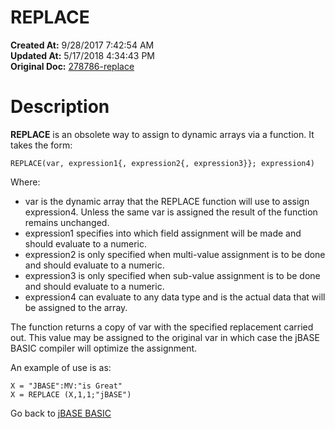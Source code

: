 # REPLACE

**Created At:** 9/28/2017 7:42:54 AM  
**Updated At:** 5/17/2018 4:34:43 PM  
**Original Doc:** [278786-replace](https://docs.jbase.com/36868-jbase-basic/278786-replace)  


# Description

**REPLACE** is an obsolete way to assign to dynamic arrays via a function. It takes the form:

```
REPLACE(var, expression1{, expression2{, expression3}}; expression4)
```

Where:

- var is the dynamic array that the REPLACE function will use to assign expression4. Unless the same var is assigned the result of the function remains unchanged.
- expression1 specifies into which field assignment will be made and should evaluate to a numeric.
- expression2 is only specified when multi-value assignment is to be done and should evaluate to a numeric.
- expression3 is only specified when sub-value assignment is to be done and should evaluate to a numeric.
- expression4 can evaluate to any data type and is the actual data that will be assigned to the array.


The function returns a copy of var with the specified replacement carried out. This value may be assigned to the original var in which case the jBASE BASIC compiler will optimize the assignment.

An example of use is as:

```
X = "JBASE":MV:"is Great"
X = REPLACE (X,1,1;"jBASE")
```



Go back to [jBASE BASIC](./../jbase-basic-programmers-reference-guide)
